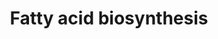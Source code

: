 ---
annotations:
- type: Pathway Ontology
  value: fatty acid biosynthetic pathway
authors:
- Kdahlquist
- MaintBot
- Zhouyf
- Thomas
- Evelo
- Susan
- Christine Chichester
- Mkutmon
- Egonw
- Eweitz
description: ''
last-edited: 2021-05-16
organisms:
- Rattus norvegicus
redirect_from:
- /index.php/Pathway:WP504
- /instance/WP504
schema-jsonld:
- '@context': https://schema.org/
  '@id': https://wikipathways.github.io/pathways/WP504.html
  '@type': Dataset
  creator:
    '@type': Organization
    name: WikiPathways
  description: ''
  keywords:
  - ''
  - Ech1
  - Acacb
  - Fatty acid CoA
  - Butyryl-CoA
  - Fasn
  - Acaca
  - Pc
  - Palmityl-CoA
  - Acetyl-ACP
  - Mecr
  - Decr1
  - Echdc1
  - Malonyl-CoA
  - Echdc3
  - Pecr
  - Long-Chain fatty acid
  - Acsl3
  - Acetyl-synthase
  - Scd1
  - Triacylglyceride Synthesis
  - Palmitic acid
  - Acetyl-CoA
  - 3-L-Hydroxyacyl-CoA
  - Crotonoyl-CoA
  - 3-ketoacyl-CoA
  - Oxalacetic acid
  - Acyl-CoA (n+2)
  - Echs1
  - Pyruvic acid
  - Citric acid
  - Malonyl-ACP
  - Acaa2
  - Acetoacetyl-ACP
  - Acly
  - Acsl5
  - beta-hydroxybutyryl
  - Acas2
  - Acsl4
  - trans-delta2-enoyl-CoA
  - Echdc2
  - Hadhsc
  - TCA Cycle
  - Acsl1
  - Acsl6
  license: CC0
  name: Fatty acid biosynthesis
seo: CreativeWork
title: Fatty acid biosynthesis
wpid: WP504
---